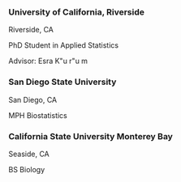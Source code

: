 ### University of California, Riverside

Riverside, CA

PhD Student in Applied Statistics

Advisor: Esra K\"u r\"u m

### San Diego State University

San Diego, CA

MPH Biostatistics

### California State University Monterey Bay

Seaside, CA

BS Biology

